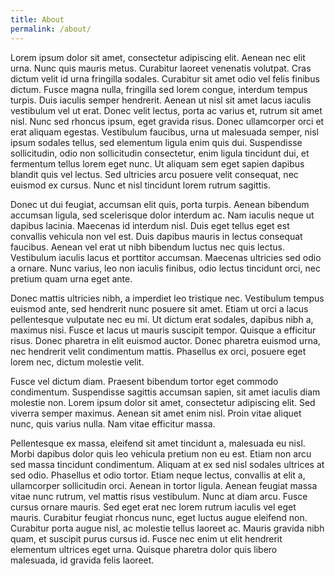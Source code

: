 ```yaml
---
title: About
permalink: /about/
---
```


Lorem ipsum dolor sit amet, consectetur adipiscing elit. Aenean nec elit urna. Nunc quis mauris metus. Curabitur laoreet venenatis volutpat. Cras dictum velit id urna fringilla sodales. Curabitur sit amet odio vel felis finibus dictum. Fusce magna nulla, fringilla sed lorem congue, interdum tempus turpis. Duis iaculis semper hendrerit. Aenean ut nisl sit amet lacus iaculis vestibulum vel ut erat. Donec velit lectus, porta ac varius et, rutrum sit amet nisl. Nunc sed rhoncus ipsum, eget gravida risus. Donec ullamcorper orci et erat aliquam egestas. Vestibulum faucibus, urna ut malesuada semper, nisl ipsum sodales tellus, sed elementum ligula enim quis dui. Suspendisse sollicitudin, odio non sollicitudin consectetur, enim ligula tincidunt dui, et fermentum tellus lorem eget nunc. Ut aliquam sem eget sapien dapibus blandit quis vel lectus. Sed ultricies arcu posuere velit consequat, nec euismod ex cursus. Nunc et nisl tincidunt lorem rutrum sagittis.

Donec ut dui feugiat, accumsan elit quis, porta turpis. Aenean bibendum accumsan ligula, sed scelerisque dolor interdum ac. Nam iaculis neque ut dapibus lacinia. Maecenas id interdum nisl. Duis eget tellus eget est convallis vehicula non vel est. Duis dapibus mauris in lectus consequat faucibus. Aenean vel erat ut nibh bibendum luctus nec quis lectus. Vestibulum iaculis lacus et porttitor accumsan. Maecenas ultricies sed odio a ornare. Nunc varius, leo non iaculis finibus, odio lectus tincidunt orci, nec pretium quam urna eget ante.

Donec mattis ultricies nibh, a imperdiet leo tristique nec. Vestibulum tempus euismod ante, sed hendrerit nunc posuere sit amet. Etiam ut orci a lacus pellentesque vulputate nec eu mi. Ut dictum erat sodales, dapibus nibh a, maximus nisi. Fusce et lacus ut mauris suscipit tempor. Quisque a efficitur risus. Donec pharetra in elit euismod auctor. Donec pharetra euismod urna, nec hendrerit velit condimentum mattis. Phasellus ex orci, posuere eget lorem nec, dictum molestie velit.

Fusce vel dictum diam. Praesent bibendum tortor eget commodo condimentum. Suspendisse sagittis accumsan sapien, sit amet iaculis diam molestie non. Lorem ipsum dolor sit amet, consectetur adipiscing elit. Sed viverra semper maximus. Aenean sit amet enim nisl. Proin vitae aliquet nunc, quis varius nulla. Nam vitae efficitur massa.

Pellentesque ex massa, eleifend sit amet tincidunt a, malesuada eu nisl. Morbi dapibus dolor quis leo vehicula pretium non eu est. Etiam non arcu sed massa tincidunt condimentum. Aliquam at ex sed nisl sodales ultrices at sed odio. Phasellus et odio tortor. Etiam neque lectus, convallis at elit a, ullamcorper sollicitudin orci. Aenean in tortor ligula. Aenean feugiat massa vitae nunc rutrum, vel mattis risus vestibulum. Nunc at diam arcu. Fusce cursus ornare mauris. Sed eget erat nec lorem rutrum iaculis vel eget mauris. Curabitur feugiat rhoncus nunc, eget luctus augue eleifend non. Curabitur porta augue nisl, ac molestie tellus laoreet ac. Mauris gravida nibh quam, et suscipit purus cursus id. Fusce nec enim ut elit hendrerit elementum ultrices eget urna. Quisque pharetra dolor quis libero malesuada, id gravida felis laoreet.